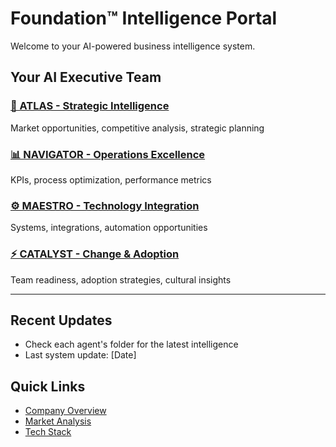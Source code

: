 # Foundation™ Intelligence Portal

Welcome to your AI-powered business intelligence system.

## Your AI Executive Team

### [🎯 ATLAS - Strategic Intelligence](./atlas)
Market opportunities, competitive analysis, strategic planning

### [📊 NAVIGATOR - Operations Excellence](./navigator)  
KPIs, process optimization, performance metrics

### [⚙️ MAESTRO - Technology Integration](./maestro)
Systems, integrations, automation opportunities

### [⚡ CATALYST - Change & Adoption](./catalyst)
Team readiness, adoption strategies, cultural insights

---

## Recent Updates
- Check each agent's folder for the latest intelligence
- Last system update: [Date]

## Quick Links
- [Company Overview](https://github.com/YOUR-USERNAME/YOUR-REPO/blob/main/shared_context/company_overview.md)
- [Market Analysis](https://github.com/YOUR-USERNAME/YOUR-REPO/blob/main/ATLAS/market_landscape/)
- [Tech Stack](https://github.com/YOUR-USERNAME/YOUR-REPO/blob/main/MAESTRO/tech_stack/)